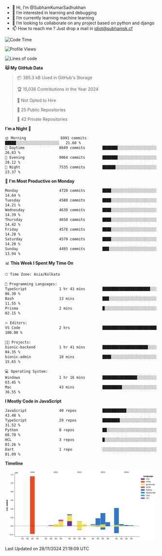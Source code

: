 - 👋 Hi, I’m @SubhamKumarSadhukhan
- 👀 I’m interested in learning and debugging
- 🌱 I’m currently learning machine learning
- 💞️ I’m looking to collaborate on any project based on python and django
- 📫 How to reach me ?
      Just drop a mail in idiot@subhamsk.cf

<!---
SubhamKumarSadhukhan/SubhamKumarSadhukhan is a ✨ special ✨ repository because its `README.md` (this file) appears on your GitHub profile.
You can click the Preview link to take a look at your changes.
--->


<!--START_SECTION:waka-->
![Code Time](http://img.shields.io/badge/Code%20Time-2%2C648%20hrs%2059%20mins-blue)

![Profile Views](http://img.shields.io/badge/Profile%20Views-0-blue)

![Lines of code](https://img.shields.io/badge/From%20Hello%20World%20I%27ve%20Written-2.9%20million%20lines%20of%20code-blue)

**🐱 My GitHub Data** 

> 📦 385.3 kB Used in GitHub's Storage 
 > 
> 🏆 15,036 Contributions in the Year 2024
 > 
> 🚫 Not Opted to Hire
 > 
> 📜 25 Public Repositories 
 > 
> 🔑 42 Private Repositories 
 > 
**I'm a Night 🦉** 

```text
🌞 Morning                6991 commits        █████░░░░░░░░░░░░░░░░░░░░   21.68 % 
🌆 Daytime                8649 commits        ███████░░░░░░░░░░░░░░░░░░   26.83 % 
🌃 Evening                9064 commits        ███████░░░░░░░░░░░░░░░░░░   28.12 % 
🌙 Night                  7535 commits        ██████░░░░░░░░░░░░░░░░░░░   23.37 % 
```
📅 **I'm Most Productive on Monday** 

```text
Monday                   4720 commits        ████░░░░░░░░░░░░░░░░░░░░░   14.64 % 
Tuesday                  4580 commits        ████░░░░░░░░░░░░░░░░░░░░░   14.21 % 
Wednesday                4639 commits        ████░░░░░░░░░░░░░░░░░░░░░   14.39 % 
Thursday                 4650 commits        ████░░░░░░░░░░░░░░░░░░░░░   14.42 % 
Friday                   4578 commits        ████░░░░░░░░░░░░░░░░░░░░░   14.20 % 
Saturday                 4579 commits        ████░░░░░░░░░░░░░░░░░░░░░   14.20 % 
Sunday                   4493 commits        ███░░░░░░░░░░░░░░░░░░░░░░   13.94 % 
```


📊 **This Week I Spent My Time On** 

```text
🕑︎ Time Zone: Asia/Kolkata

💬 Programming Languages: 
TypeScript               1 hr 43 mins        ██████████████████████░░░   86.30 % 
Bash                     13 mins             ███░░░░░░░░░░░░░░░░░░░░░░   11.55 % 
Prisma                   2 mins              █░░░░░░░░░░░░░░░░░░░░░░░░   02.15 % 

🔥 Editors: 
VS Code                  2 hrs               █████████████████████████   100.00 % 

🐱‍💻 Projects: 
bionic-backend           1 hr 41 mins        █████████████████████░░░░   84.35 % 
bionic-admin             18 mins             ████░░░░░░░░░░░░░░░░░░░░░   15.65 % 

💻 Operating System: 
Windows                  1 hr 16 mins        ████████████████░░░░░░░░░   63.45 % 
Mac                      43 mins             █████████░░░░░░░░░░░░░░░░   36.55 % 
```

**I Mostly Code in JavaScript** 

```text
JavaScript               40 repos            ███████████░░░░░░░░░░░░░░   43.48 % 
TypeScript               29 repos            ████████░░░░░░░░░░░░░░░░░   31.52 % 
Python                   8 repos             ██░░░░░░░░░░░░░░░░░░░░░░░   08.70 % 
HCL                      3 repos             █░░░░░░░░░░░░░░░░░░░░░░░░   03.26 % 
Dart                     1 repo              ░░░░░░░░░░░░░░░░░░░░░░░░░   01.09 % 
```



**Timeline**

![Lines of Code chart](https://raw.githubusercontent.com/SubhamKumarSadhukhan/SubhamKumarSadhukhan/main/assets/bar_graph.png)


 Last Updated on 28/11/2024 21:19:09 UTC
<!--END_SECTION:waka-->
